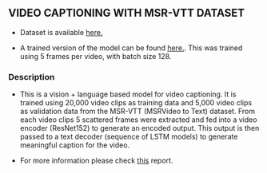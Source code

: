 ## VIDEO CAPTIONING WITH MSR-VTT DATASET

* Dataset is available [here.](https://www.mediafire.com/folder/h14iarbs62e7p/shared)

* A trained version of the model can be found [here.](https://drive.google.com/file/d/1-GfiBd_CfW0IcUNOMpGDwUIReXA_z0sn/view?usp=sharing). This was trained using 5 frames per video, with batch size 128.

### Description

*  This is a vision + language based model for video captioning. It is trained using 20,000 video clips as training data and 5,000 video clips as validation data from the MSR-VTT (MSRVideo to Text) dataset. From each video clips 5 scattered frames were extracted and fed into a video encoder (ResNet152) to generate an encoded output. This output is then passed to a text decoder (sequence of LSTM models) to generate meaningful caption for the video.

* For more information please check [this](https://drive.google.com/file/d/19eeDDWaArdA5LPZsryG94SdK6H1KDLlE/view?usp=sharing) report.
